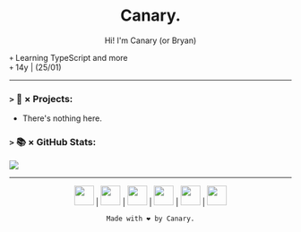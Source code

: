 <h1 align="center">Canary.</h1>
<p align="center">
  Hi! I'm Canary (or Bryan)
</p>

`+` Learning TypeScript and more <br>
`+` 14y | (25/01)

<hr/>

### `>` 🚀 × Projects:
+ There's nothing here.

### `>` 📚 × GitHub Stats:
<div>
  <img src="https://github-readme-stats.vercel.app/api?username=Canary2000&show_icons=true&count_private=false&theme=dracula&border_radius=7">
</div>

<hr/>

<p align="center">
  <img height="35em" width="35em"
    src="https://cdn.jsdelivr.net/gh/devicons/devicon/icons/javascript/javascript-original.svg"
  /> |
  <img height="35em" width="35em"
    src="https://cdn.jsdelivr.net/gh/devicons/devicon/icons/nodejs/nodejs-original.svg"
  /> |
  <img height="35em" width="35em"
    src="https://cdn.jsdelivr.net/gh/devicons/devicon/icons/vscode/vscode-original.svg"
  /> |
  <img height="35em" width="35em"
    src="https://cdn.jsdelivr.net/gh/devicons/devicon/icons/socketio/socketio-original.svg"
  /> |
  <img height="35em" width="35em"
    src="https://cdn.jsdelivr.net/gh/devicons/devicon/icons/express/express-original.svg"
  /> |
  <img height="35em" width="35em"
    src="https://cdn.jsdelivr.net/gh/devicons/devicon/icons/firebase/firebase-plain.svg"
  /> 
  
  <p align="center"><code>Made with ❤️ by Canary.</code></p>
</p>
